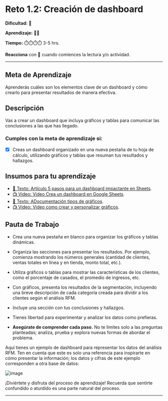# Reto 1.2: Creación de dashboard

**Dificultad:** 🌻 

**Aprendizaje:** 🍯🍯 

**Tiempo:** ⏱️️⏱️️️⏱️️️⏱️️ 3-5 hrs.

**Reacciona** con 👀 cuando comiences la lectura y/o actividad.


---

## Meta de Aprendizaje

Aprenderás cuáles son los elementos clave de un dashboard y cómo crearlo para presentar resultados de manera efectiva.

## Descripción

Vas a crear un dashboard que incluya gráficos y tablas para comunicar las conclusiones a las que has llegado.

### Cumples con la meta de aprendizaje si:

- [x] Creas un dashboard organizado en una nueva pestaña de tu hoja de cálculo, utilizando gráficos y tablas que resuman tus resultados y hallazgos.


## Insumos para tu aprendizaje

- [📄 Texto: Artículo 5 pasos para un dashboard impactante en Sheets](https://juansguzman.com/2021/04/16/5-pasos-para-un-dashboard-impactante-en-sheets/).
- [📺 Video: Video Crea un dashboard en Google Sheets](https://www.youtube.com/watch?v=JK2uZF4Pct4).
- [📄 Texto: ADocumentación tipos de gráficos](https://support.google.com/docs/answer/190718?hl=es-419).
- [📺 Video: Video como crear y personalizar gráficos](https://www.youtube.com/watch?v=Ws2cTgMTPQE&t=17s).


## Pauta de Trabajo

- Crea una nueva pestaña en blanco para organizar los gráficos y tablas dinámicas.
- Organiza las secciones para presentar los resultados. Por ejemplo, comienza mostrando los números generales (cantidad de clientes, ventas totales en línea y en tienda, monto total, etc.).
- Utiliza gráficos o tablas para mostrar las características de los clientes, como el porcentaje de casados, el promedio de ingresos, etc.
- Con gráficos, presenta los resultados de la segmentación, incluyendo una breve descripción de cada categoría creada para dividir a los clientes según el análisis RFM.
- Incluye una sección con tus conclusiones y hallazgos.

- Tienes libertad para experimentar y analizar los datos como prefieras.

- **Asegúrate de comprender cada paso.** No te limites solo a las preguntas planteadas; analiza, prueba y explora nuevas formas de abordar el problema.

Aquí tienes un ejemplo de dashboard para representar los datos del análisis RFM. Ten en cuenta que este es solo una referencia para inspirarte en cómo presentar la información; los datos y cifras de este ejemplo corresponden a otra base de datos:

![image](https://raw.githubusercontent.com/Laboratoria/digitaljumpstart-curriculum/main/TRACKS/DAT/00_assets/ejemplo_dashboard.png)


¡Diviértete y disfruta del proceso de aprendizaje! Recuerda que sentirte confundido o aturdido es una parte natural del proceso.

---

